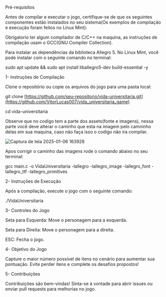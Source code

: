 Pré-requisitos

Antes de compilar e executar o jogo, certifique-se de que os seguintes componentes estão instalados no seu sistema(Os exemplos de compilação e execução foram feitos no Linux Mint):

Obrigatorio ter algum compilador de C/C++ na maquina, as instruções de compilação usam o GCC(GNU Compiler Collection).

Para instalar as dependências da biblioteca Allegro 5. No Linux Mint, você pode instalar com o seguinte comando no terminal:

sudo apt update && sudo apt install liballegro5-dev build-essential -y

1- Instruções de Compilação

Clone o repositório ou copie os arquivos do jogo para uma pasta local:

git clone [https://github.com/seu-repositorio/vida-universitaria.git](https://github.com/VitorLucas007/vida_universitaria_game)

cd vida-universitaria

Observe que no codigo tem a parte dos assets(fonte e imagens), nessa parte você deve alterar o caminho que esta na imagem pelo camninho delas em sua maquina, caso não faça isso o codigo não ira compilar.

![Captura de tela 2025-01-06 163928](https://github.com/user-attachments/assets/f8562e40-72d1-4f0e-a20c-494cc199f2c3)

Apos corrigir o caminho das imagens rode o comando abaixo no seu terminal:

gcc main.c -o VidaUniversitaria -lallegro -lallegro_image -lallegro_font -lallegro_ttf -lallegro_primitives
  
2- Instruções de Execução

Após a compilação, execute o jogo com o seguinte comando:

./VidaUniversitaria

3- Controles do Jogo

Seta para Esquerda: Move o personagem para a esquerda.

Seta para Direita: Move o personagem para a direita.

ESC: Fecha o jogo.

4- Objetivo do Jogo

Capture o maior número possível de itens no cenário para aumentar sua pontuação. Evite perder itens e complete os desafios propostos!

5- Contribuições

Contribuições são bem-vindas! Sinta-se à vontade para abrir issues ou enviar pull requests para melhorias no jogo.
